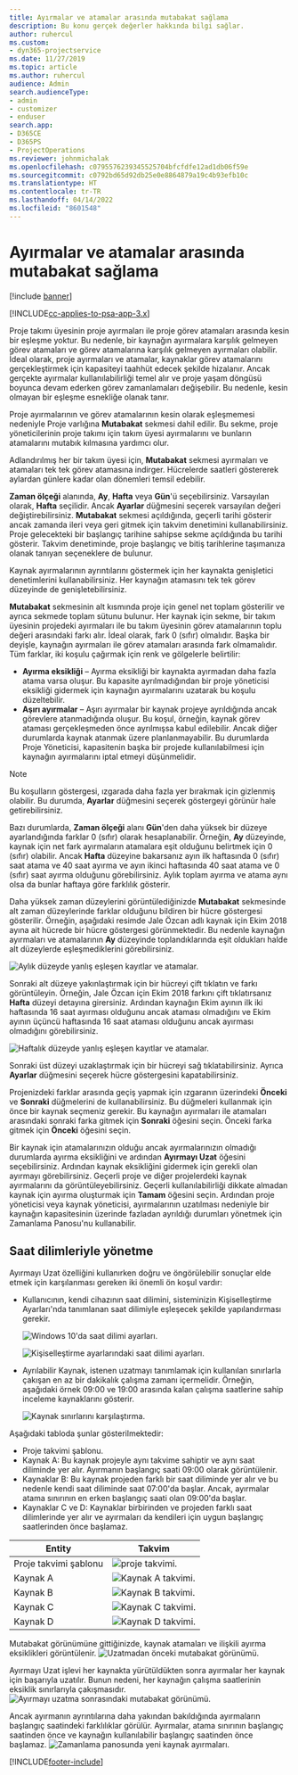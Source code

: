```yaml
---
title: Ayırmalar ve atamalar arasında mutabakat sağlama
description: Bu konu gerçek değerler hakkında bilgi sağlar.
author: ruhercul
ms.custom:
- dyn365-projectservice
ms.date: 11/27/2019
ms.topic: article
ms.author: ruhercul
audience: Admin
search.audienceType:
- admin
- customizer
- enduser
search.app:
- D365CE
- D365PS
- ProjectOperations
ms.reviewer: johnmichalak
ms.openlocfilehash: c0795576239345525704bfcfdfe12ad1db06f59e
ms.sourcegitcommit: c0792bd65d92db25e0e8864879a19c4b93efb10c
ms.translationtype: HT
ms.contentlocale: tr-TR
ms.lasthandoff: 04/14/2022
ms.locfileid: "8601548"
---
```

# <a name="reconcile-bookings-and-assignments"></a>Ayırmalar ve atamalar arasında mutabakat sağlama

[!include [banner](../includes/psa-now-project-operations.md)]

[!INCLUDE[cc-applies-to-psa-app-3.x](../includes/cc-applies-to-psa-app-3x.md)]

Proje takımı üyesinin proje ayırmaları ile proje görev atamaları arasında kesin bir eşleşme yoktur. Bu nedenle, bir kaynağın ayırmalara karşılık gelmeyen görev atamaları ve görev atamalarına karşılık gelmeyen ayırmaları olabilir. İdeal olarak, proje ayırmaları ve atamalar, kaynaklar görev atamalarını gerçekleştirmek için kapasiteyi taahhüt edecek şekilde hizalanır. Ancak gerçekte ayırmalar kullanılabilirliği temel alır ve proje yaşam döngüsü boyunca devam ederken görev zamanlamaları değişebilir. Bu nedenle, kesin olmayan bir eşleşme esnekliğe olanak tanır.

Proje ayırmalarının ve görev atamalarının kesin olarak eşleşmemesi nedeniyle Proje varlığına **Mutabakat** sekmesi dahil edilir. Bu sekme, proje yöneticilerinin proje takımı için takım üyesi ayırmalarını ve bunların atamalarını mutabık kılmasına yardımcı olur.

Adlandırılmış her bir takım üyesi için, **Mutabakat** sekmesi ayırmaları ve atamaları tek tek görev atamasına indirger. Hücrelerde saatleri göstererek aylardan günlere kadar olan dönemleri temsil edebilir.

**Zaman ölçeği** alanında, **Ay**, **Hafta** veya **Gün**'ü seçebilirsiniz. Varsayılan olarak, **Hafta** seçilidir. Ancak **Ayarlar** düğmesini seçerek varsayılan değeri değiştirebilirsiniz. **Mutabakat** sekmesi açıldığında, geçerli tarihi gösterir ancak zamanda ileri veya geri gitmek için takvim denetimini kullanabilirsiniz. Proje gelecekteki bir başlangıç tarihine sahipse sekme açıldığında bu tarihi gösterir. Takvim denetiminde, proje başlangıç ve bitiş tarihlerine taşımanıza olanak tanıyan seçeneklere de bulunur.

Kaynak ayırmalarının ayrıntılarını göstermek için her kaynakta genişletici denetimlerini kullanabilirsiniz. Her kaynağın atamasını tek tek görev düzeyinde de genişletebilirsiniz.

**Mutabakat** sekmesinin alt kısmında proje için genel net toplam gösterilir ve ayrıca sekmede toplam sütunu bulunur. Her kaynak için sekme, bir takım üyesinin projedeki ayırmaları ile bu takım üyesinin görev atamalarının toplu değeri arasındaki farkı alır. İdeal olarak, fark 0 (sıfır) olmalıdır. Başka bir deyişle, kaynağın ayırmaları ile görev atamaları arasında fark olmamalıdır. Tüm farklar, iki koşulu çağırmak için renk ve gölgelerle belirtilir:

- **Ayırma eksikliği** – Ayırma eksikliği bir kaynakta ayırmadan daha fazla atama varsa oluşur. Bu kapasite ayrılmadığından bir proje yöneticisi eksikliği gidermek için kaynağın ayırmalarını uzatarak bu koşulu düzeltebilir.
- **Aşırı ayırmalar** – Aşırı ayırmalar bir kaynak projeye ayrıldığında ancak görevlere atanmadığında oluşur. Bu koşul, örneğin, kaynak görev ataması gerçekleşmeden önce ayrılmışsa kabul edilebilir. Ancak diğer durumlarda kaynak atanmak üzere planlanmayabilir. Bu durumlarda Proje Yöneticisi, kapasitenin başka bir projede kullanılabilmesi için kaynağın ayırmalarını iptal etmeyi düşünmelidir.

> [!NOTE]
> Bu koşulların göstergesi, ızgarada daha fazla yer bırakmak için gizlenmiş olabilir. Bu durumda, **Ayarlar** düğmesini seçerek göstergeyi görünür hale getirebilirsiniz.

Bazı durumlarda, **Zaman ölçeği** alanı **Gün**'den daha yüksek bir düzeye ayarlandığında farklar 0 (sıfır) olarak hesaplanabilir. Örneğin, **Ay** düzeyinde, kaynak için net fark ayırmaların atamalara eşit olduğunu belirtmek için 0 (sıfır) olabilir. Ancak **Hafta** düzeyine bakarsanız ayın ilk haftasında 0 (sıfır) saat atama ve 40 saat ayırma ve ayın ikinci haftasında 40 saat atama ve 0 (sıfır) saat ayırma olduğunu görebilirsiniz. Aylık toplam ayırma ve atama aynı olsa da bunlar haftaya göre farklılık gösterir.

Daha yüksek zaman düzeylerini görüntülediğinizde **Mutabakat** sekmesinde alt zaman düzeylerinde farklar olduğunu bildiren bir hücre göstergesi gösterilir. Örneğin, aşağıdaki resimde Jale Özcan adlı kaynak için Ekim 2018 ayına ait hücrede bir hücre göstergesi görünmektedir. Bu nedenle kaynağın ayırmaları ve atamalarının **Ay** düzeyinde toplandıklarında eşit oldukları halde alt düzeylerde eşleşmediklerini görebilirsiniz.

![Aylık düzeyde yanlış eşleşen kayıtlar ve atamalar.](media/reconcile-assignments-01.JPG)

Sonraki alt düzeye yakınlaştırmak için bir hücreyi çift tıklatın ve farkı görüntüleyin. Örneğin, Jale Özcan için Ekim 2018 farkını çift tıklatırsanız **Hafta** düzeyi detayına girersiniz. Ardından kaynağın Ekim ayının ilk iki haftasında 16 saat ayırması olduğunu ancak ataması olmadığını ve Ekim ayının üçüncü haftasında 16 saat ataması olduğunu ancak ayırması olmadığını görebilirsiniz.

![Haftalık düzeyde yanlış eşleşen kayıtlar ve atamalar.](media/reconcile-assignments-02.JPG)

Sonraki üst düzeyi uzaklaştırmak için bir hücreyi sağ tıklatabilirsiniz. Ayrıca **Ayarlar** düğmesini seçerek hücre göstergesini kapatabilirsiniz. 

Projenizdeki farklar arasında geçiş yapmak için ızgaranın üzerindeki **Önceki** ve **Sonraki** düğmelerini de kullanabilirsiniz. Bu düğmeleri kullanmak için önce bir kaynak seçmeniz gerekir. Bu kaynağın ayırmaları ile atamaları arasındaki sonraki farka gitmek için **Sonraki** öğesini seçin. Önceki farka gitmek için **Önceki** öğesini seçin.

Bir kaynak için atamalarınızın olduğu ancak ayırmalarınızın olmadığı durumlarda ayırma eksikliğini ve ardından **Ayırmayı Uzat** öğesini seçebilirsiniz. Ardından kaynak eksikliğini gidermek için gerekli olan ayırmayı görebilirsiniz. Geçerli proje ve diğer projelerdeki kaynak ayırmalarını da görüntüleyebilirsiniz. Geçerli kullanılabilirliği dikkate almadan kaynak için ayırma oluşturmak için **Tamam** öğesini seçin. Ardından proje yöneticisi veya kaynak yöneticisi, ayırmalarının uzatılması nedeniyle bir kaynağın kapasitesinin üzerinde fazladan ayrıldığı durumları yönetmek için Zamanlama Panosu'nu kullanabilir.

## <a name="managing-with-time-zones"></a>Saat dilimleriyle yönetme
Ayırmayı Uzat özelliğini kullanırken doğru ve öngörülebilir sonuçlar elde etmek için karşılanması gereken iki önemli ön koşul vardır:  

- Kullanıcının, kendi cihazının saat dilimini, sisteminizin Kişiselleştirme Ayarları'nda tanımlanan saat dilimiyle eşleşecek şekilde yapılandırması gerekir.
 
  ![Windows 10'da saat dilimi ayarları.](media/reconcile-assignments-03.png)

  ![Kişiselleştirme ayarlarındaki saat dilimi ayarları.](media/reconcile-assignments-04.png)
 
- Ayrılabilir Kaynak, istenen uzatmayı tanımlamak için kullanılan sınırlarla çakışan en az bir dakikalık çalışma zamanı içermelidir. Örneğin, aşağıdaki örnek 09:00 ve 19:00 arasında kalan çalışma saatlerine sahip inceleme kaynaklarını gösterir. 

  ![Kaynak sınırlarını karşılaştırma.](media/reconcile-assignments-05.png)

Aşağıdaki tabloda şunlar gösterilmektedir:

- Proje takvimi şablonu.
- Kaynak A: Bu kaynak projeyle aynı takvime sahiptir ve aynı saat diliminde yer alır. Ayırmanın başlangıç saati 09:00 olarak görüntülenir.
- Kaynaklar B: Bu kaynak projeden farklı bir saat diliminde yer alır ve bu nedenle kendi saat diliminde saat 07:00'da başlar. Ancak, ayırmalar atama sınırının en erken başlangıç saati olan 09:00'da başlar.
- Kaynaklar C ve D: Kaynaklar birbirinden ve projeden farklı saat dilimlerinde yer alır ve ayırmaları da kendileri için uygun başlangıç saatlerinden önce başlamaz.

|Entity  |Takvim  |
|-|-|
|Proje takvimi şablonu   | ![proje takvimi.](media/reconcile-assignments-06.png) |
|Kaynak A  | ![Kaynak A takvimi.](media/reconcile-assignments-06.png) |
|Kaynak B  |  ![Kaynak B takvimi.](media/reconcile-assignments-07.png) |
|Kaynak C  |  ![Kaynak C takvimi.](media/reconcile-assignments-08.png) |
|Kaynak D  | ![Kaynak D takvimi.](media/reconcile-assignments-09.png)  |
 
Mutabakat görünümüne gittiğinizde, kaynak atamaları ve ilişkili ayırma eksiklikleri görüntülenir.
 ![Uzatmadan önceki mutabakat görünümü.](media/reconcile-assignments-10.png)

Ayırmayı Uzat işlevi her kaynakta yürütüldükten sonra ayırmalar her kaynak için başarıyla uzatılır. Bunun nedeni, her kaynağın çalışma saatlerinin eksiklik sınırlarıyla çakışmasıdır.
 ![Ayırmayı uzatma sonrasındaki mutabakat görünümü.](media/reconcile-assignments-11.png) 

Ancak ayırmanın ayrıntılarına daha yakından bakıldığında ayırmaların başlangıç saatindeki farklılıklar görülür. Ayırmalar, atama sınırının başlangıç saatinden önce ve kaynağın kullanılabilir başlangıç saatinden önce başlamaz.
 ![Zamanlama panosunda yeni kaynak ayırmaları.](media/reconcile-assignments-12.png)


[!INCLUDE[footer-include](../includes/footer-banner.md)]
